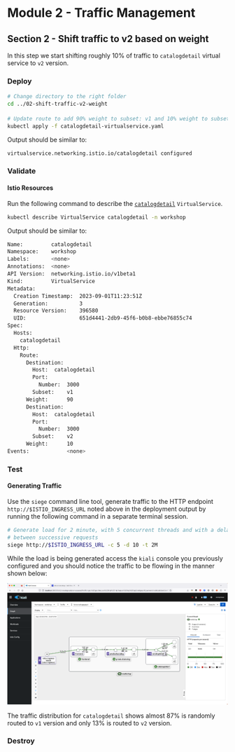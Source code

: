 # Module 2 - Traffic Management
## Section 2 - Shift traffic to v2 based on weight

In this step we start shifting roughly 10% of traffic to `catalogdetail` virtual service to `v2` version.

### Deploy

```bash
# Change directory to the right folder
cd ../02-shift-traffic-v2-weight

# Update route to add 90% weight to subset: v1 and 10% weight to subset: v2
kubectl apply -f catalogdetail-virtualservice.yaml
```

Output should be similar to:
```bash
virtualservice.networking.istio.io/catalogdetail configured
```

### Validate

#### Istio Resources

Run the following command to describe the [`catalogdetail`](./catalogdetail-virtualservice.yaml) `VirtualService`.

```bash
kubectl describe VirtualService catalogdetail -n workshop
```

Output should be similar to:
```bash
Name:         catalogdetail
Namespace:    workshop
Labels:       <none>
Annotations:  <none>
API Version:  networking.istio.io/v1beta1
Kind:         VirtualService
Metadata:
  Creation Timestamp:  2023-09-01T11:23:51Z
  Generation:          3
  Resource Version:    396580
  UID:                 651d4441-2db9-45f6-b0b8-ebbe76855c74
Spec:
  Hosts:
    catalogdetail
  Http:
    Route:
      Destination:
        Host:  catalogdetail
        Port:
          Number:  3000
        Subset:    v1
      Weight:      90
      Destination:
        Host:  catalogdetail
        Port:
          Number:  3000
        Subset:    v2
      Weight:      10
Events:            <none>
```

### Test

#### Generating Traffic

Use the `siege` command line tool, generate traffic to the HTTP endpoint 
`http://$ISTIO_INGRESS_URL` noted above in the deployment output by running the following
command in a separate terminal session.

```sh 
# Generate load for 2 minute, with 5 concurrent threads and with a delay of 10s
# between successive requests
siege http://$ISTIO_INGRESS_URL -c 5 -d 10 -t 2M
```

While the load is being generated access the `kiali` console you previously 
configured and you should notice the traffic to be flowing in the manner shown
below:

![Traffic distribution](../../../static/images/02-traffic-management/02-shift-traffic-v2-weight/traffic-distribution.png)

The traffic distribution for `catalogdetail` shows almost 87% is randomly routed to `v1` version and only 13% is routed to `v2` version.

### Destroy